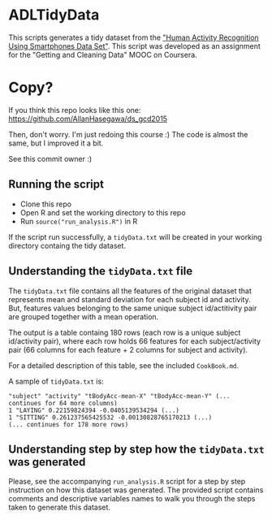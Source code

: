 # ADLTidyData

This scripts generates a tidy dataset from the ["Human Activity Recognition Using Smartphones Data Set"](http://archive.ics.uci.edu/ml/datasets/Human+Activity+Recognition+Using+Smartphones). This script was developed as an assignment for the "Getting and Cleaning Data" MOOC on Coursera.

# Copy?

If you think this repo looks like this one: https://github.com/AllanHasegawa/ds_gcd2015

Then, don't worry. I'm just redoing this course :) The code is almost the same, but I improved it a bit.

See this commit owner :)

## Running the script

 * Clone this repo
 * Open R and set the working directory to this repo
 * Run `source("run_analysis.R")` in R

If the script run successfully, a `tidyData.txt` will be created in your working directory containg the tidy dataset.

## Understanding the `tidyData.txt` file

The `tidyData.txt` file contains all the features of the original dataset that represents mean and standard deviation for each subject id and activity. But, features values belonging to the same unique subject id/actitivity pair are grouped together with a mean operation.


The output is a table containg 180 rows (each row is a unique subject id/activity pair), where each row holds 66 features for each subject/activity pair (66 columns for each feature + 2 columns for subject and activity).

For a detailed description of this table, see the included `CookBook.md`.


A sample of `tidyData.txt` is:

```
"subject" "activity" "tBodyAcc-mean-X" "tBodyAcc-mean-Y" (... continues for 64 more columns)
1 "LAYING" 0.22159824394 -0.0405139534294 (...)
1 "SITTING" 0.261237565425532 -0.00130828765170213 (...)
(... continues for 178 more rows)
```

## Understanding step by step how the `tidyData.txt` was generated

Please, see the accompanying `run_analysis.R` script for a step by step instruction on how this dataset was generated. The provided script contains comments and descriptive variables names to walk you through the steps taken to generate this dataset.
